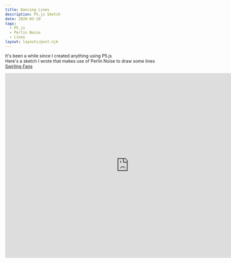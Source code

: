 ```yaml
---
title: Dancing Lines
description: P5.js Sketch
date: 2020-03-10
tags:
  - P5.js
  - Perlin Noise
  - Lines
layout: layouts/post.njk
---
```

It's been a while since I created anything using P5.js  
Here's a sketch I wrote that makes use of Perlin Noise to draw some lines  
[Swirling Fans](https://code.rohbot.cc/ep4/index.html)

<iframe src="https://code.rohbot.cc/ep4/index.html" frameborder="0" width="800" height="600"> </iframe>
